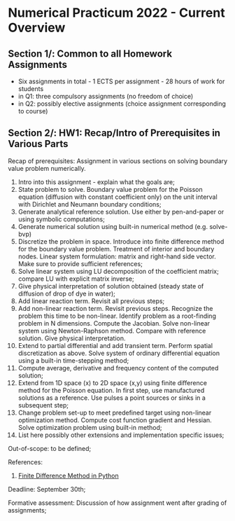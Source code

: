 # Numerical Practicum 2022 - Current Overview

## Section 1/: Common to all Homework Assignments

- Six assignments in total - 1 ECTS per assignment - 28 hours of work for students  
- in Q1: three compulsory assignments (no freedom of choice)
- in Q2: possibly elective assignments (choice assignment corresponding to course)

## Section 2/: HW1: Recap/Intro of Prerequisites in Various Parts

Recap of prerequisites: Assignment in various sections on solving boundary value problem numerically.  

1. Intro into this assignment - explain what the goals are; 
2. State problem to solve. Boundary value problem for the Poisson equation (diffusion with constant coefficient only) on the unit interval with Dirichlet and Neumann boundary conditions;
3. Generate analytical reference solution. Use either by pen-and-paper or using symbolic computations;
4. Generate numerical solution using built-in numerical method (e.g. solve-bvp) 
5. Discretize the problem in space. Introduce into finite difference method for the boundary value problem. Treatment of interior and boundary nodes. Linear system formulation: matrix and right-hand side vector. Make sure to provide sufficient references; 
6. Solve linear system using LU decomposition of the coefficient matrix; compare LU with explicit matrix inverse; 
7. Give physical interpretation of solution obtained (steady state of diffusion of drop of dye in water);  
8. Add linear reaction term. Revisit all previous steps; 
9. Add non-linear reaction term. Revisit previous steps. Recognize the problem this time to be non-linear. Identify problem as a root-finding problem in N dimensions. Compute the Jacobian. Solve non-linear system using Newton-Raphson method. Compare with reference solution. Give physical interpretation. 
10. Extend to partial differential and add transient term. Perform spatial discretization as above. Solve system of ordinary differential equation using a built-in time-stepping method; 
11. Compute average,  derivative and frequency content of the computed solution; 
12. Extend from 1D space (x) to 2D space (x,y) using finite difference method for the Poisson equation. In first step, use manufactured solutions as a reference. Use pulses a point sources or sinks in a subsequent step;  
13. Change problem set-up to meet predefined target using non-linear optimization method. Compute cost function gradient and Hessian. Solve optimization problem using built-in method; 
14. List here possibly other extensions and implementation specific issues; 

Out-of-scope: to be defined; 

References:  
1. [Finite Difference Method in Python](https://pythonnumericalmethods.berkeley.edu/notebooks/chapter23.03-Finite-Difference-Method.html)  

Deadline: September 30th; 

Formative assessment: Discussion of how assignment went after grading of assignments;




